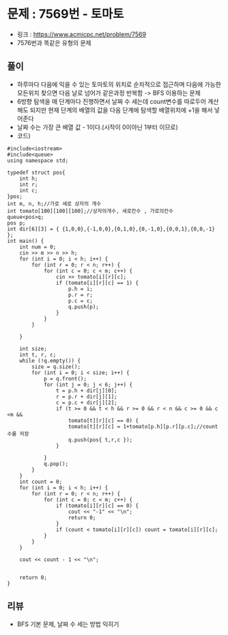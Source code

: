 # 문제 : 7569번 - 토마토
* 링크 : https://www.acmicpc.net/problem/7569
* 7576번과 똑같은 유형의 문제

## 풀이
* 하루마다 다음에 익을 수 있는 토마토의 위치로 순차적으로 접근하며 다음에 가능한 모든위치 찾으면 다음 날로 넘어가 같은과정 반복함 -> BFS 이용하는 문제
* 6방향 탐색을 매 단계마다 진행하면서 날짜 수 세는데 count변수를 따로두어 계산해도 되지만 현재 단계의 배열의 값을 다음 단계에 탐색할 배열위치에 +1을 해서 넣어준다
* 날짜 수는 가장 큰 배열 값 - 1이다.(시작이 0이아닌 1부터 이므로)
* 코드)
```
#include<iostream>
#include<queue>
using namespace std;

typedef struct pos{
	int h;
	int r;
	int c;
}pos;
int m, n, h;//가로 세로 상자의 개수
int tomato[100][100][100];//상자의개수, 세로칸수 , 가로의칸수
queue<pos>q;
pos p;
int dir[6][3] = { {1,0,0},{-1,0,0},{0,1,0},{0,-1,0},{0,0,1},{0,0,-1} };
int main() {
	int num = 0;
	cin >> m >> n >> h;
	for (int i = 0; i < h; i++) {
		for (int r = 0; r < n; r++) {
			for (int c = 0; c < m; c++) {
				cin >> tomato[i][r][c];
				if (tomato[i][r][c] == 1) {
					p.h = i;
					p.r = r;
					p.c = c;
					q.push(p);
				}
			}
		}

	}
	
	int size;
	int t, r, c;
	while (!q.empty()) {
		size = q.size();
		for (int i = 0; i < size; i++) {
			p = q.front();
			for (int j = 0; j < 6; j++) {
				t = p.h + dir[j][0];
				r = p.r + dir[j][1];
				c = p.c + dir[j][2];
				if (t >= 0 && t < h && r >= 0 && r < n && c >= 0 && c <m &&
					tomato[t][r][c] == 0) {
					tomato[t][r][c] = 1+tomato[p.h][p.r][p.c];//count수를 저장
					q.push(pos{ t,r,c });
				}
				
			}
			q.pop();
		}
	}
	int count = 0;
	for (int i = 0; i < h; i++) {
		for (int r = 0; r < n; r++) {
			for (int c = 0; c < m; c++) {
				if (tomato[i][r][c] == 0) {
					cout << "-1" << "\n";
					return 0;
				}
				if (count < tomato[i][r][c]) count = tomato[i][r][c];
			}
		}
	}

	cout << count - 1 << "\n";
	

	return 0;
}
```

## 리뷰
* BFS 기본 문제, 날짜 수 세는 방법 익히기